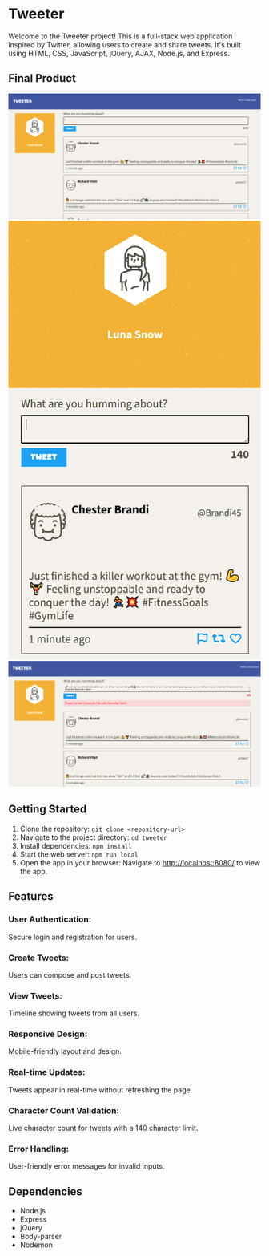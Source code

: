 # Tweeter
Welcome to the Tweeter project! This is a full-stack web application inspired by Twitter, allowing users to create and share tweets. It's built using HTML, CSS, JavaScript, jQuery, AJAX, Node.js, and Express.

## Final Product

![Main Page](public/images/1.Main%20Page.PNG)
![Main Page - Mobile](public/images/2.Main%20Page%20-%20Mobile.PNG)
![Validations](public/images/3.Validations.PNG)

## Getting Started

1. Clone the repository: `git clone <repository-url>`
2. Navigate to the project directory: `cd tweeter`
3. Install dependencies: `npm install`
4. Start the web server: `npm run local`
5. Open the app in your browser: Navigate to <http://localhost:8080/> to view the app.

## Features

### User Authentication:
Secure login and registration for users.
### Create Tweets:
Users can compose and post tweets.
### View Tweets: 
Timeline showing tweets from all users.
### Responsive Design: 
Mobile-friendly layout and design.
### Real-time Updates: 
Tweets appear in real-time without refreshing the page.
### Character Count Validation: 
Live character count for tweets with a 140 character limit.
### Error Handling:
User-friendly error messages for invalid inputs.

## Dependencies

- Node.js
- Express
- jQuery
- Body-parser
- Nodemon
